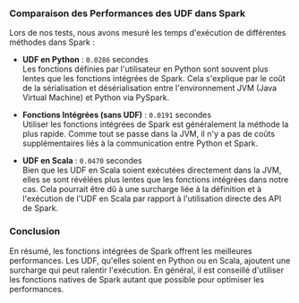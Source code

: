 ### Comparaison des Performances des UDF dans Spark

Lors de nos tests, nous avons mesuré les temps d'exécution de différentes méthodes dans Spark :

- **UDF en Python** : `0.0286` secondes  
  Les fonctions définies par l'utilisateur en Python sont souvent plus lentes que les fonctions intégrées de Spark. Cela s'explique par le coût de la sérialisation et désérialisation entre l'environnement JVM (Java Virtual Machine) et Python via PySpark.

- **Fonctions Intégrées (sans UDF)** : `0.0191` secondes  
  Utiliser les fonctions intégrées de Spark est généralement la méthode la plus rapide. Comme tout se passe dans la JVM, il n'y a pas de coûts supplémentaires liés à la communication entre Python et Spark.

- **UDF en Scala** : `0.0470` secondes  
  Bien que les UDF en Scala soient exécutées directement dans la JVM, elles se sont révélées plus lentes que les fonctions intégrées dans notre cas. Cela pourrait être dû à une surcharge liée à la définition et à l'exécution de l'UDF en Scala par rapport à l'utilisation directe des API de Spark.

### Conclusion

En résumé, les fonctions intégrées de Spark offrent les meilleures performances. Les UDF, qu'elles soient en Python ou en Scala, ajoutent une surcharge qui peut ralentir l'exécution. En général, il est conseillé d'utiliser les fonctions natives de Spark autant que possible pour optimiser les performances.
